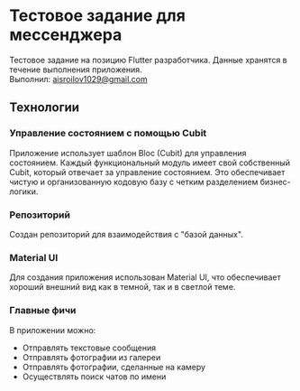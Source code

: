 # Тестовое задание для мессенджера

Тестовое задание на позицию Flutter разработчика. Данные хранятся в течение выполнения приложения.  
Выполнил: aisroilov1029@gmail.com

## Технологии

### Управление состоянием с помощью Cubit

Приложение использует шаблон Bloc (Cubit) для управления состоянием. Каждый функциональный модуль имеет свой собственный Cubit, который отвечает за управление состоянием. Это обеспечивает чистую и организованную кодовую базу с четким разделением бизнес-логики.

### Репозиторий

Создан репозиторий для взаимодействия с "базой данных".

### Material UI

Для создания приложения использован Material UI, что обеспечивает хороший внешний вид как в темной, так и в светлой теме.

### Главные фичи

В приложении можно:
- Отправлять текстовые сообщения
- Отправлять фотографии из галереи
- Отправлять фотографии, сделанные на камеру
- Осуществлять поиск чатов по имени